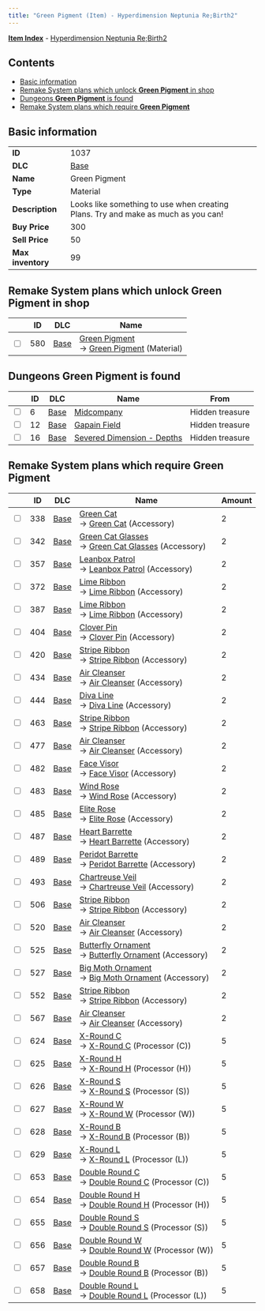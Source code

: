 ```yaml
---
title: "Green Pigment (Item) - Hyperdimension Neptunia Re;Birth2"
---
```


[**Item Index**](/neptunia/rb2/item/index.html) - [Hyperdimension Neptunia Re;Birth2](/neptunia/rb2)

## Contents

- [Basic information](#basic-information)
- [Remake System plans which unlock **Green Pigment** in shop](#remake-system-plans-which-unlock-green-pigment-in-shop)
- [Dungeons **Green Pigment** is found](#dungeons-green-pigment-is-found)
- [Remake System plans which require **Green Pigment**](#remake-system-plans-which-require-green-pigment)

## Basic information

|   |   |
| -- | -- |
| **ID** | 1037 |
| **DLC** | [Base](/neptunia/rb2/dlc/0-base.html) |
| **Name** | Green Pigment |
| **Type** | Material |
| **Description** | Looks like something to use when creating Plans. Try and make as much as you can! |
| **Buy Price** | 300 |
| **Sell Price** | 50 |
| **Max inventory** | 99 |

## Remake System plans which unlock **Green Pigment** in shop

|    | ID | DLC | Name |
| -- | -- | --- | ---- |
| <input type="checkbox" id="rb2-remake-0-580" class="trackbox" /> | 580 | [Base](/neptunia/rb2/dlc/0-base.html) | [Green Pigment](/neptunia/rb2/remake/0-580-green-pigment.html)<br />→ [Green Pigment](/neptunia/rb2/item/0-1037-green-pigment.html) (Material) |

## Dungeons **Green Pigment** is found

|    | ID | DLC | Name | From |
| -- | -- | --- | ---- | ---- |
| <input type="checkbox" id="rb2-dungeon-0-6" class="trackbox" /> | 6 | [Base](/neptunia/rb2/dlc/0-base.html) | [Midcompany](/neptunia/rb2/dungeon/0-6-midcompany.html) | Hidden treasure |
| <input type="checkbox" id="rb2-dungeon-0-12" class="trackbox" /> | 12 | [Base](/neptunia/rb2/dlc/0-base.html) | [Gapain Field](/neptunia/rb2/dungeon/0-12-gapain-field.html) | Hidden treasure |
| <input type="checkbox" id="rb2-dungeon-0-16" class="trackbox" /> | 16 | [Base](/neptunia/rb2/dlc/0-base.html) | [Severed Dimension - Depths](/neptunia/rb2/dungeon/0-16-severed-dimension-depths.html) | Hidden treasure |

## Remake System plans which require **Green Pigment**

|    | ID | DLC | Name | Amount |
| -- | -- | --- | ---- | ------ |
| <input type="checkbox" id="rb2-remake-0-338" class="trackbox" /> | 338 | [Base](/neptunia/rb2/dlc/0-base.html) | [Green Cat](/neptunia/rb2/remake/0-338-green-cat.html)<br />→ [Green Cat](/neptunia/rb2/item/0-2138-green-cat.html) (Accessory) | 2 |
| <input type="checkbox" id="rb2-remake-0-342" class="trackbox" /> | 342 | [Base](/neptunia/rb2/dlc/0-base.html) | [Green Cat Glasses](/neptunia/rb2/remake/0-342-green-cat-glasses.html)<br />→ [Green Cat Glasses](/neptunia/rb2/item/0-2142-green-cat-glasses.html) (Accessory) | 2 |
| <input type="checkbox" id="rb2-remake-0-357" class="trackbox" /> | 357 | [Base](/neptunia/rb2/dlc/0-base.html) | [Leanbox Patrol](/neptunia/rb2/remake/0-357-leanbox-patrol.html)<br />→ [Leanbox Patrol](/neptunia/rb2/item/0-2191-leanbox-patrol.html) (Accessory) | 2 |
| <input type="checkbox" id="rb2-remake-0-372" class="trackbox" /> | 372 | [Base](/neptunia/rb2/dlc/0-base.html) | [Lime Ribbon](/neptunia/rb2/remake/0-372-lime-ribbon.html)<br />→ [Lime Ribbon](/neptunia/rb2/item/0-2240-lime-ribbon.html) (Accessory) | 2 |
| <input type="checkbox" id="rb2-remake-0-387" class="trackbox" /> | 387 | [Base](/neptunia/rb2/dlc/0-base.html) | [Lime Ribbon](/neptunia/rb2/remake/0-387-lime-ribbon.html)<br />→ [Lime Ribbon](/neptunia/rb2/item/0-2289-lime-ribbon.html) (Accessory) | 2 |
| <input type="checkbox" id="rb2-remake-0-404" class="trackbox" /> | 404 | [Base](/neptunia/rb2/dlc/0-base.html) | [Clover Pin](/neptunia/rb2/remake/0-404-clover-pin.html)<br />→ [Clover Pin](/neptunia/rb2/item/0-2321-clover-pin.html) (Accessory) | 2 |
| <input type="checkbox" id="rb2-remake-0-420" class="trackbox" /> | 420 | [Base](/neptunia/rb2/dlc/0-base.html) | [Stripe Ribbon](/neptunia/rb2/remake/0-420-stripe-ribbon.html)<br />→ [Stripe Ribbon](/neptunia/rb2/item/0-2337-stripe-ribbon.html) (Accessory) | 2 |
| <input type="checkbox" id="rb2-remake-0-434" class="trackbox" /> | 434 | [Base](/neptunia/rb2/dlc/0-base.html) | [Air Cleanser](/neptunia/rb2/remake/0-434-air-cleanser.html)<br />→ [Air Cleanser](/neptunia/rb2/item/0-2351-air-cleanser.html) (Accessory) | 2 |
| <input type="checkbox" id="rb2-remake-0-444" class="trackbox" /> | 444 | [Base](/neptunia/rb2/dlc/0-base.html) | [Diva Line](/neptunia/rb2/remake/0-444-diva-line.html)<br />→ [Diva Line](/neptunia/rb2/item/0-2375-diva-line.html) (Accessory) | 2 |
| <input type="checkbox" id="rb2-remake-0-463" class="trackbox" /> | 463 | [Base](/neptunia/rb2/dlc/0-base.html) | [Stripe Ribbon](/neptunia/rb2/remake/0-463-stripe-ribbon.html)<br />→ [Stripe Ribbon](/neptunia/rb2/item/0-2394-stripe-ribbon.html) (Accessory) | 2 |
| <input type="checkbox" id="rb2-remake-0-477" class="trackbox" /> | 477 | [Base](/neptunia/rb2/dlc/0-base.html) | [Air Cleanser](/neptunia/rb2/remake/0-477-air-cleanser.html)<br />→ [Air Cleanser](/neptunia/rb2/item/0-2408-air-cleanser.html) (Accessory) | 2 |
| <input type="checkbox" id="rb2-remake-0-482" class="trackbox" /> | 482 | [Base](/neptunia/rb2/dlc/0-base.html) | [Face Visor](/neptunia/rb2/remake/0-482-face-visor.html)<br />→ [Face Visor](/neptunia/rb2/item/0-2413-face-visor.html) (Accessory) | 2 |
| <input type="checkbox" id="rb2-remake-0-483" class="trackbox" /> | 483 | [Base](/neptunia/rb2/dlc/0-base.html) | [Wind Rose](/neptunia/rb2/remake/0-483-wind-rose.html)<br />→ [Wind Rose](/neptunia/rb2/item/0-2430-wind-rose.html) (Accessory) | 2 |
| <input type="checkbox" id="rb2-remake-0-485" class="trackbox" /> | 485 | [Base](/neptunia/rb2/dlc/0-base.html) | [Elite Rose](/neptunia/rb2/remake/0-485-elite-rose.html)<br />→ [Elite Rose](/neptunia/rb2/item/0-2432-elite-rose.html) (Accessory) | 2 |
| <input type="checkbox" id="rb2-remake-0-487" class="trackbox" /> | 487 | [Base](/neptunia/rb2/dlc/0-base.html) | [Heart Barrette](/neptunia/rb2/remake/0-487-heart-barrette.html)<br />→ [Heart Barrette](/neptunia/rb2/item/0-2434-heart-barrette.html) (Accessory) | 2 |
| <input type="checkbox" id="rb2-remake-0-489" class="trackbox" /> | 489 | [Base](/neptunia/rb2/dlc/0-base.html) | [Peridot Barrette](/neptunia/rb2/remake/0-489-peridot-barrette.html)<br />→ [Peridot Barrette](/neptunia/rb2/item/0-2436-peridot-barrette.html) (Accessory) | 2 |
| <input type="checkbox" id="rb2-remake-0-493" class="trackbox" /> | 493 | [Base](/neptunia/rb2/dlc/0-base.html) | [Chartreuse Veil](/neptunia/rb2/remake/0-493-chartreuse-veil.html)<br />→ [Chartreuse Veil](/neptunia/rb2/item/0-2440-chartreuse-veil.html) (Accessory) | 2 |
| <input type="checkbox" id="rb2-remake-0-506" class="trackbox" /> | 506 | [Base](/neptunia/rb2/dlc/0-base.html) | [Stripe Ribbon](/neptunia/rb2/remake/0-506-stripe-ribbon.html)<br />→ [Stripe Ribbon](/neptunia/rb2/item/0-2453-stripe-ribbon.html) (Accessory) | 2 |
| <input type="checkbox" id="rb2-remake-0-520" class="trackbox" /> | 520 | [Base](/neptunia/rb2/dlc/0-base.html) | [Air Cleanser](/neptunia/rb2/remake/0-520-air-cleanser.html)<br />→ [Air Cleanser](/neptunia/rb2/item/0-2467-air-cleanser.html) (Accessory) | 2 |
| <input type="checkbox" id="rb2-remake-0-525" class="trackbox" /> | 525 | [Base](/neptunia/rb2/dlc/0-base.html) | [Butterfly Ornament](/neptunia/rb2/remake/0-525-butterfly-ornament.html)<br />→ [Butterfly Ornament](/neptunia/rb2/item/0-2472-butterfly-ornament.html) (Accessory) | 2 |
| <input type="checkbox" id="rb2-remake-0-527" class="trackbox" /> | 527 | [Base](/neptunia/rb2/dlc/0-base.html) | [Big Moth Ornament](/neptunia/rb2/remake/0-527-big-moth-ornament.html)<br />→ [Big Moth Ornament](/neptunia/rb2/item/0-2474-big-moth-ornament.html) (Accessory) | 2 |
| <input type="checkbox" id="rb2-remake-0-552" class="trackbox" /> | 552 | [Base](/neptunia/rb2/dlc/0-base.html) | [Stripe Ribbon](/neptunia/rb2/remake/0-552-stripe-ribbon.html)<br />→ [Stripe Ribbon](/neptunia/rb2/item/0-2519-stripe-ribbon.html) (Accessory) | 2 |
| <input type="checkbox" id="rb2-remake-0-567" class="trackbox" /> | 567 | [Base](/neptunia/rb2/dlc/0-base.html) | [Air Cleanser](/neptunia/rb2/remake/0-567-air-cleanser.html)<br />→ [Air Cleanser](/neptunia/rb2/item/0-2534-air-cleanser.html) (Accessory) | 2 |
| <input type="checkbox" id="rb2-remake-0-624" class="trackbox" /> | 624 | [Base](/neptunia/rb2/dlc/0-base.html) | [X-Round C](/neptunia/rb2/remake/0-624-x-round-c.html)<br />→ [X-Round C](/neptunia/rb2/item/0-3291-x-round-c.html) (Processor (C)) | 5 |
| <input type="checkbox" id="rb2-remake-0-625" class="trackbox" /> | 625 | [Base](/neptunia/rb2/dlc/0-base.html) | [X-Round H](/neptunia/rb2/remake/0-625-x-round-h.html)<br />→ [X-Round H](/neptunia/rb2/item/0-3292-x-round-h.html) (Processor (H)) | 5 |
| <input type="checkbox" id="rb2-remake-0-626" class="trackbox" /> | 626 | [Base](/neptunia/rb2/dlc/0-base.html) | [X-Round S](/neptunia/rb2/remake/0-626-x-round-s.html)<br />→ [X-Round S](/neptunia/rb2/item/0-3293-x-round-s.html) (Processor (S)) | 5 |
| <input type="checkbox" id="rb2-remake-0-627" class="trackbox" /> | 627 | [Base](/neptunia/rb2/dlc/0-base.html) | [X-Round W](/neptunia/rb2/remake/0-627-x-round-w.html)<br />→ [X-Round W](/neptunia/rb2/item/0-3294-x-round-w.html) (Processor (W)) | 5 |
| <input type="checkbox" id="rb2-remake-0-628" class="trackbox" /> | 628 | [Base](/neptunia/rb2/dlc/0-base.html) | [X-Round B](/neptunia/rb2/remake/0-628-x-round-b.html)<br />→ [X-Round B](/neptunia/rb2/item/0-3295-x-round-b.html) (Processor (B)) | 5 |
| <input type="checkbox" id="rb2-remake-0-629" class="trackbox" /> | 629 | [Base](/neptunia/rb2/dlc/0-base.html) | [X-Round L](/neptunia/rb2/remake/0-629-x-round-l.html)<br />→ [X-Round L](/neptunia/rb2/item/0-3296-x-round-l.html) (Processor (L)) | 5 |
| <input type="checkbox" id="rb2-remake-0-653" class="trackbox" /> | 653 | [Base](/neptunia/rb2/dlc/0-base.html) | [Double Round C](/neptunia/rb2/remake/0-653-double-round-c.html)<br />→ [Double Round C](/neptunia/rb2/item/0-3303-double-round-c.html) (Processor (C)) | 5 |
| <input type="checkbox" id="rb2-remake-0-654" class="trackbox" /> | 654 | [Base](/neptunia/rb2/dlc/0-base.html) | [Double Round H](/neptunia/rb2/remake/0-654-double-round-h.html)<br />→ [Double Round H](/neptunia/rb2/item/0-3304-double-round-h.html) (Processor (H)) | 5 |
| <input type="checkbox" id="rb2-remake-0-655" class="trackbox" /> | 655 | [Base](/neptunia/rb2/dlc/0-base.html) | [Double Round S](/neptunia/rb2/remake/0-655-double-round-s.html)<br />→ [Double Round S](/neptunia/rb2/item/0-3305-double-round-s.html) (Processor (S)) | 5 |
| <input type="checkbox" id="rb2-remake-0-656" class="trackbox" /> | 656 | [Base](/neptunia/rb2/dlc/0-base.html) | [Double Round W](/neptunia/rb2/remake/0-656-double-round-w.html)<br />→ [Double Round W](/neptunia/rb2/item/0-3306-double-round-w.html) (Processor (W)) | 5 |
| <input type="checkbox" id="rb2-remake-0-657" class="trackbox" /> | 657 | [Base](/neptunia/rb2/dlc/0-base.html) | [Double Round B](/neptunia/rb2/remake/0-657-double-round-b.html)<br />→ [Double Round B](/neptunia/rb2/item/0-3307-double-round-b.html) (Processor (B)) | 5 |
| <input type="checkbox" id="rb2-remake-0-658" class="trackbox" /> | 658 | [Base](/neptunia/rb2/dlc/0-base.html) | [Double Round L](/neptunia/rb2/remake/0-658-double-round-l.html)<br />→ [Double Round L](/neptunia/rb2/item/0-3308-double-round-l.html) (Processor (L)) | 5 |